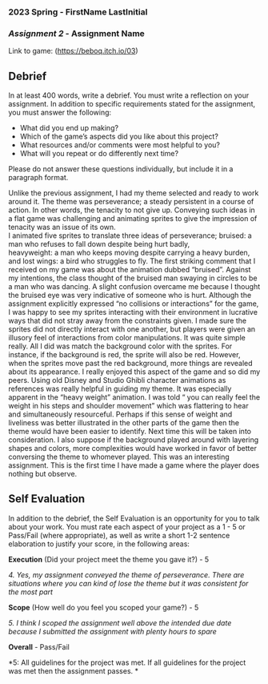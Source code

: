 ### **2023 Spring** - FirstName LastInitial
### *Assignment 2* - Assignment Name
Link to game: (https://beboq.itch.io/03)


## **Debrief**
In at least 400 words, write a debrief. You must write a reflection on your assignment. In addition to specific requirements stated for the assignment, you must answer the following:

- What did you end up making?
- Which of the game’s aspects did you like about this project?
- What resources and/or comments were most helpful to you?
- What will you repeat or do differently next time?

Please do not answer these questions individually, but include it in a paragraph format.

Unlike the previous assignment, I had my theme selected and ready to work around it. 
The theme was perseverance; a steady persistent in a course of action. In other words, the tenacity to not give up. 
Conveying such ideas in a flat game was challenging and animating sprites to give the impression of tenacity was an issue of its own.  
I animated five sprites to translate three ideas of perseverance; bruised: a man who refuses to fall down despite being hurt badly,  
heavyweight:  a man who keeps moving despite carrying a heavy burden, and lost wings: a bird who struggles to fly. The first striking comment 
that I received on my game was about the animation dubbed “bruised”. Against my intentions, the class thought of the bruised man swaying in 
circles to be a man who was dancing. A slight confusion overcame me because I thought the bruised eye was very indicative of someone who is hurt. 
Although the assignment explicitly expressed “no collisions or interactions” for the game, I was happy to see my sprites interacting with their 
environment in lucrative ways that did not stray away from the constraints given. I made sure the sprites did not directly interact with one another, 
but players were given an illusory feel of interactions from color manipulations. It was quite simple really. All I did was match the background 
color with the sprites. For instance, if the background is red, the sprite will also be red. However, when the sprites move past the red 
background, more things are revealed about its appearance. I really enjoyed this aspect of the game and so did my peers. 
Using old Disney and Studio Ghibli character animations as references was really helpful in guiding my theme. 
It was especially apparent in the “heavy weight” animation. I was told “ you can really feel the weight in his steps and shoulder movement” 
which was flattering to hear and simultaneously resourceful. Perhaps if this sense of weight and liveliness was better illustrated 
in the other parts of the game then the theme would have been easier to identify. Next time this will be taken into consideration. 
I also suppose if the background played around with layering shapes and colors, more complexities would have worked in favor of better 
conversing the theme to whomever played. This was an interesting assignment. This is the first time I have made a game where the player does nothing but observe. 

	



## **Self Evaluation**
In addition to the debrief, the Self Evaluation is an opportunity for you to talk about your work. You must rate each aspect of your project as a 1 - 5 or Pass/Fail (where appropriate), as well as write a short 1-2 sentence elaboration to justify your score, in the following areas:


**Execution** (Did your project meet the theme you gave it?) - 5

*4. Yes, my assignment conveyed the theme of perseverance. There are situations where you can kind of lose the theme but it was consistent for the most part*


**Scope** (How well do you feel you scoped your game?) - 5


*5. I think I scoped the assignment well above the intended due date because I submitted the assignment with plenty hours to spare*


**Overall** - Pass/Fail


*5: All guidelines for the project was met. If all guidelines for the project was met then the assignment passes. *
